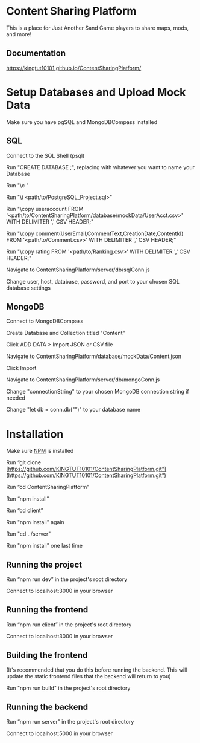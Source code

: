# Content Sharing Platform

This is a place for Just Another Sand Game players to share maps, mods, and more!

## Documentation

https://kingtut10101.github.io/ContentSharingPlatform/

# Setup Databases and Upload Mock Data

Make sure you have pgSQL and MongoDBCompass installed

## SQL

Connect to the SQL Shell (psql)

Run "CREATE DATABASE <Database>;", replacing <Database> with whatever you want to name your Database

Run "\c <Database>"

Run "\i <path/to/PostgreSQL_Project.sql>"

Run "\copy useraccount FROM '<path/to/ContentSharingPlatform/database/mockData/UserAcct.csv>' WITH DELIMITER ',' CSV HEADER;"

Run "\copy comment(UserEmail,CommentText,CreationDate,ContentId) FROM '<path/to/Comment.csv>' WITH DELIMITER ',' CSV HEADER;"

Run "\copy rating FROM '<path/to/Ranking.csv>' WITH DELIMITER ',' CSV HEADER;"




Navigate to ContentSharingPlatform/server/db/sqlConn.js

Change user, host, database, password, and port to your chosen SQL database settings

## MongoDB

Connect to MongoDBCompass

Create Database and Collection titled "Content"

Click ADD DATA > Import JSON or CSV file

Navigate to ContentSharingPlatform/database/mockData/Content.json

Click Import



Navigate to ContentSharingPlatform/server/db/mongoConn.js

Change "connectionString" to your chosen MongoDB connection string if needed

Change "let db = conn.db("<Database>")" to your database name


# Installation

Make sure [NPM](https://docs.npmjs.com/downloading-and-installing-node-js-and-npm) is installed

Run “git clone [https://github.com/KINGTUT10101/ContentSharingPlatform.git”](https://github.com/KINGTUT10101/ContentSharingPlatform.git”)

Run “cd ContentSharingPlatform”

Run “npm install”

Run “cd client”

Run "npm install" again

Run "cd ../server"

Run "npm install" one last time

## Running the project

Run “npm run dev” in the project's root directory

Connect to localhost:3000 in your browser

## Running the frontend

Run “npm run client” in the project's root directory

Connect to localhost:3000 in your browser

## Building the frontend

(It's recommended that you do this before running the backend. This will update the static frontend files that the backend will return to you)

Run "npm run build" in the project's root directory

## Running the backend

Run “npm run server” in the project's root directory

Connect to localhost:5000 in your browser
